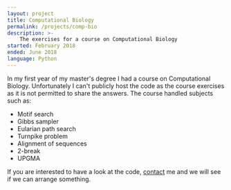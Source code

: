 ```yaml
---
layout: project
title: Computational Biology
permalink: /projects/comp-bio
description: >-
    The exercises for a course on Computational Biology
started: February 2018
ended: June 2018
language: Python
---
```


In my first year of my master's degree I had a course on Computational Biology. Unfortunately I can't publicly host the code as the course exercises as it is not permitted to share the answers. The course handled subjects such as:

* Motif search
* Gibbs sampler
* Eularian path search
* Turnpike problem
* Alignment of sequences
* 2-break
* UPGMA

If you are interested to have a look at the code, [contact](/contact) me and we will see if we can arrange something.